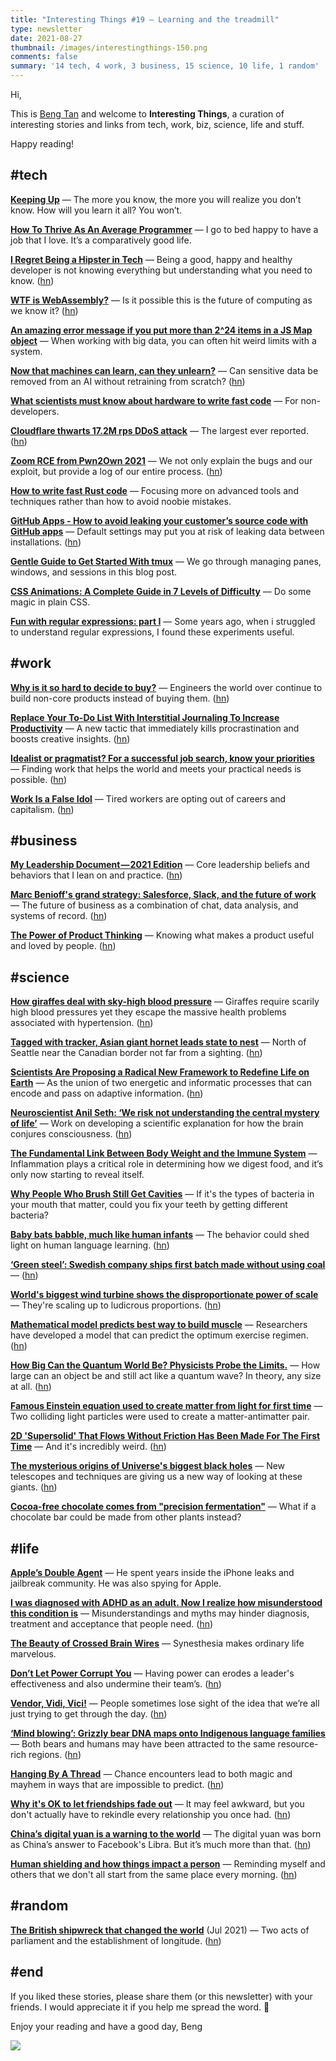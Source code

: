 ```yaml
---
title: "Interesting Things #19 — Learning and the treadmill"
type: newsletter
date: 2021-08-27
thumbnail: /images/interestingthings-150.png
comments: false
summary: '14 tech, 4 work, 3 business, 15 science, 10 life, 1 random'
---
```


Hi,

This is [Beng Tan](https://bengtan.com/about/) and welcome to **Interesting Things**, a curation of interesting stories and links from tech, work, biz, science, life and stuff.

Happy reading!


## #tech

**[Keeping Up](https://nested.substack.com/p/keeping-up?utm_source=bengtan.com/interesting-things/019)** — The more you know, the more you will realize you don’t know. How will you learn it all? You won’t.

**[How To Thrive As An Average Programmer](https://codingtofreedom.com/how-to-thrive-as-an-average-programmer/?utm_source=bengtan.com/interesting-things/019)** — I go to bed happy to have a job that I love. It’s a comparatively good life.

**[I Regret Being a Hipster in Tech](https://www.hikhalil.com/articles/i-regret-being-a-hipster-in-tech?utm_source=bengtan.com/interesting-things/019)** — Being a good, happy and healthy developer is not knowing everything but understanding what you need to know. ([hn](https://news.ycombinator.com/item?id=28274485))

**[WTF is WebAssembly?](https://blog.container-solutions.com/wtf-is-webassembly?utm_source=bengtan.com/interesting-things/019)** — Is it possible this is the future of computing as we know it? ([hn](https://news.ycombinator.com/item?id=28258537))

**[An amazing error message if you put more than 2^24 items in a JS Map object](https://searchvoidstar.tumblr.com/post/659634228574715904/an-amazing-error-message-if-you-put-more-than-2-24?utm_source=bengtan.com/interesting-things/019)** — When working with big data, you can often hit weird limits with a system.

**[Now that machines can learn, can they unlearn?](https://arstechnica.com/information-technology/2021/08/now-that-machines-can-learn-can-they-unlearn/?utm_source=bengtan.com/interesting-things/019)** — Can sensitive data be removed from an AI without retraining from scratch? ([hn](https://news.ycombinator.com/item?id=28257913))

**[What scientists must know about hardware to write fast code](https://viralinstruction.com/posts/hardware/?utm_source=bengtan.com/interesting-things/019)** — For non-developers. 

**[Cloudflare thwarts 17.2M rps DDoS attack](https://blog.cloudflare.com/cloudflare-thwarts-17-2m-rps-ddos-attack-the-largest-ever-reported/?utm_source=bengtan.com/interesting-things/019)** — The largest ever reported. ([hn](https://news.ycombinator.com/item?id=28248990))

**[Zoom RCE from Pwn2Own 2021](https://sector7.computest.nl/post/2021-08-zoom/?utm_source=bengtan.com/interesting-things/019)** — We not only explain the bugs and our exploit, but provide a log of our entire process. ([hn](https://news.ycombinator.com/item?id=28274717))

**[How to write fast Rust code](https://renato.athaydes.com/posts/how-to-write-fast-rust-code.html?utm_source=bengtan.com/interesting-things/019)** — Focusing more on advanced tools and techniques rather than how to avoid noobie mistakes.

**[GitHub Apps - How to avoid leaking your customer’s source code with GitHub apps](https://roadie.io/blog/avoid-leaking-github-org-data/?utm_source=bengtan.com/interesting-things/019)** — Default settings may put you at risk of leaking data between installations. ([hn](https://news.ycombinator.com/item?id=28276698))

**[Gentle Guide to Get Started With tmux](https://pragmaticpineapple.com/gentle-guide-to-get-started-with-tmux/?utm_source=bengtan.com/interesting-things/019)** — We go through managing panes, windows, and sessions in this blog post.

**[CSS Animations: A Complete Guide in 7 Levels of Difficulty](https://medium.com/techtofreedom/css-animations-a-complete-guide-in-7-levels-of-difficulty-9a3131f382c8?utm_source=bengtan.com/interesting-things/019)** — Do some magic in plain CSS.

**[Fun with regular expressions: part I](https://yurichev.com/news/20210819_RE1/?utm_source=bengtan.com/interesting-things/019)** — Some years ago, when i struggled to understand regular expressions, I found these experiments useful.


## #work

**[Why is it so hard to decide to buy?](https://skamille.medium.com/why-is-it-so-hard-to-decide-to-buy-d86fee98e88e?utm_source=bengtan.com/interesting-things/019)** — Engineers the world over continue to build non-core products instead of buying them. ([hn](https://news.ycombinator.com/item?id=28250923))

**[Replace Your To-Do List With Interstitial Journaling To Increase Productivity](https://betterhumans.pub/replace-your-to-do-list-with-interstitial-journaling-to-increase-productivity-4e43109d15ef?utm_source=bengtan.com/interesting-things/019)** — A new tactic that immediately kills procrastination and boosts creative insights. ([hn](https://news.ycombinator.com/item?id=28249693))

**[Idealist or pragmatist? For a successful job search, know your priorities ](https://www.sciencemag.org/careers/2021/08/idealist-or-pragmatist-successful-job-search-know-your-priorities?utm_source=bengtan.com/interesting-things/019)** — Finding work that helps the world and meets your practical needs is possible. ([hn](https://news.ycombinator.com/item?id=28257779))

**[Work Is a False Idol](https://www.nytimes.com/2021/08/22/opinion/lying-flat-work-rest.html?utm_source=bengtan.com/interesting-things/019)** — Tired workers are opting out of careers and capitalism. ([hn](https://news.ycombinator.com/item?id=28275185))


## #business

**[My Leadership Document — 2021 Edition](https://m.subbu.org/my-leadership-document-2021-edition-132aec22fc0e?utm_source=bengtan.com/interesting-things/019)** — Core leadership beliefs and behaviors that I lean on and practice. ([hn](https://news.ycombinator.com/item?id=28253454))

**[Marc Benioff's grand strategy: Salesforce, Slack, and the future of work](https://phasecrm.com/salesforce-mulesoft-slack-strategy?utm_source=bengtan.com/interesting-things/019)** — The future of business as a combination of chat, data analysis, and systems of record. ([hn](https://news.ycombinator.com/item?id=28276137))

**[The Power of Product Thinking](https://future.a16z.com/product-thinking/?utm_source=bengtan.com/interesting-things/019)** — Knowing what makes a product useful and loved by people. ([hn](https://news.ycombinator.com/item?id=28253517))


## #science

**[How giraffes deal with sky-high blood pressure](https://www.bbc.com/future/article/20210803-how-giraffes-deal-with-sky-high-blood-pressure?utm_source=bengtan.com/interesting-things/019)** — Giraffes require scarily high blood pressures yet they escape the massive health problems associated with hypertension. ([hn](https://news.ycombinator.com/item?id=28255379))

**[Tagged with tracker, Asian giant hornet leads state to nest](https://apnews.com/article/business-science-environment-and-nature-68d10b04b493c0327ea21a12d1dc8d16?utm_source=bengtan.com/interesting-things/019)** — North of Seattle near the Canadian border not far from a sighting. ([hn](https://news.ycombinator.com/item?id=28242141))

**[Scientists Are Proposing a Radical New Framework to Redefine Life on Earth](https://www.sciencealert.com/these-researchers-have-redefined-life-to-search-for-new-fundamental-principles?utm_source=bengtan.com/interesting-things/019)** — As the union of two energetic and informatic processes that can encode and pass on adaptive information. ([hn](https://news.ycombinator.com/item?id=28254545))

**[Neuroscientist Anil Seth: ‘We risk not understanding the central mystery of life’](https://www.theguardian.com/science/2021/aug/21/neuroscientist-anil-seth-we-risk-not-understanding-the-central-mystery-of-life?utm_source=bengtan.com/interesting-things/019)** — Work on developing a scientific explanation for how the brain conjures consciousness. ([hn](https://news.ycombinator.com/item?id=28273206))

**[The Fundamental Link Between Body Weight and the Immune System](https://www.theatlantic.com/health/archive/2019/08/inflammations-immune-system-obesity-microbiome/595384/?utm_source=bengtan.com/interesting-things/019)** — Inflammation plays a critical role in determining how we digest food, and it’s only now starting to reveal itself.

**[Why People Who Brush Still Get Cavities](https://fivethirtyeight.com/features/why-people-who-brush-still-get-cavities/?utm_source=bengtan.com/interesting-things/019)** —  If it's the types of bacteria in your mouth that matter, could you fix your teeth by getting different bacteria?

**[Baby bats babble, much like human infants](https://www.sciencemag.org/news/2021/08/baby-bats-babble-much-human-infants?utm_source=bengtan.com/interesting-things/019)** — The behavior could shed light on human language learning. ([hn](https://news.ycombinator.com/item?id=28280315))

**[‘Green steel’: Swedish company ships first batch made without using coal](https://www.theguardian.com/science/2021/aug/19/green-steel-swedish-company-ships-first-batch-made-without-using-coal?utm_source=bengtan.com/interesting-things/019)** — ([hn](https://news.ycombinator.com/item?id=28229555))

**[World's biggest wind turbine shows the disproportionate power of scale](https://newatlas.com/energy/worlds-biggest-wind-turbine-mingyang/?utm_source=bengtan.com/interesting-things/019)** — They're scaling up to ludicrous proportions. ([hn](https://news.ycombinator.com/item?id=28273504))

**[Mathematical model predicts best way to build muscle](https://phys.org/news/2021-08-mathematical-muscle.html?utm_source=bengtan.com/interesting-things/019)** — Researchers have developed a model that can predict the optimum exercise regimen. ([hn](https://news.ycombinator.com/item?id=28281151))

**[How Big Can the Quantum World Be? Physicists Probe the Limits.](https://www.quantamagazine.org/how-big-can-the-quantum-world-be-physicists-probe-the-limits-20210818/?utm_source=bengtan.com/interesting-things/019)** — How large can an object be and still act like a quantum wave? In theory, any size at all. ([hn](https://news.ycombinator.com/item?id=28247351))

**[Famous Einstein equation used to create matter from light for first time](https://www.livescience.com/einstein-equation-matter-from-light?utm_source=bengtan.com/interesting-things/019)** — Two colliding light particles were used to create a matter-antimatter pair.

**[2D 'Supersolid' That Flows Without Friction Has Been Made For The First Time](https://www.sciencealert.com/2d-supersolid-has-been-produced-for-the-first-time-and-it-s-incredibly-weird?utm_source=bengtan.com/interesting-things/019)** — And it's incredibly weird. ([hn](https://news.ycombinator.com/item?id=28275589))

**[The mysterious origins of Universe's biggest black holes](https://www.bbc.com/future/article/20210820-where-did-supermassive-black-holes-come-from?utm_source=bengtan.com/interesting-things/019)** — New telescopes and techniques are giving us a new way of looking at these giants. ([hn](https://news.ycombinator.com/item?id=28272782))

**[Cocoa-free chocolate comes from "precision fermentation"](https://www.fastcompany.com/90665617/this-lab-fermented-no-cocoa-chocolate-solves-the-industrys-climate-and-child-labor-problems?utm_source=bengtan.com/interesting-things/019)** — What if a chocolate bar could be made from other plants instead?


## #life

**[Apple’s Double Agent](https://www.vice.com/en/article/3aqyz8/apples-double-agent?utm_source=bengtan.com/interesting-things/019)** — He spent years inside the iPhone leaks and jailbreak community. He was also spying for Apple.

**[I was diagnosed with ADHD as an adult. Now I realize how misunderstood this condition is](https://www.cbc.ca/radio/docproject/i-was-diagnosed-with-adhd-as-an-adult-now-i-realize-how-misunderstood-this-condition-is-1.5978042?utm_source=bengtan.com/interesting-things/019)** — Misunderstandings and myths may hinder diagnosis, treatment and acceptance that people need. ([hn](https://news.ycombinator.com/item?id=28250103))

**[The Beauty of Crossed Brain Wires](https://nautil.us/issue/104/harmony/the-beauty-of-crossed-brain-wires?utm_source=bengtan.com/interesting-things/019)** —  Synesthesia makes ordinary life marvelous.

**[Don’t Let Power Corrupt You](https://hbr.org/2021/09/dont-let-power-corrupt-you?utm_source=bengtan.com/interesting-things/019)** — Having power can erodes a leader's effectiveness and also undermine their team’s. ([hn](https://news.ycombinator.com/item?id=28255376))

**[Vendor, Vidi, Vici!](https://madned.substack.com/p/vendor-vidi-vici?utm_source=bengtan.com/interesting-things/019)** — People sometimes lose sight of the idea that we’re all just trying to get through the day. ([hn](https://news.ycombinator.com/item?id=28220181))

**[‘Mind blowing’: Grizzly bear DNA maps onto Indigenous language families](https://www.sciencemag.org/news/2021/08/mind-blowing-grizzly-bear-dna-maps-indigenous-language-families?utm_source=bengtan.com/interesting-things/019)** — Both bears and humans may have been attracted to the same resource-rich regions. ([hn](https://news.ycombinator.com/item?id=28258756))

**[Hanging By A Thread](https://www.collaborativefund.com/blog/thread/?utm_source=bengtan.com/interesting-things/019)** — Chance encounters lead to both magic and mayhem in ways that are impossible to predict. ([hn](https://news.ycombinator.com/item?id=28252661))

**[Why it's OK to let friendships fade out](https://www.bbc.com/worklife/article/20210623-why-its-ok-to-let-friendships-fade-out?utm_source=bengtan.com/interesting-things/019)** — It may feel awkward, but you don't actually have to rekindle every relationship you once had. ([hn](https://news.ycombinator.com/item?id=28273029))

**[China’s digital yuan is a warning to the world](https://www.wired.co.uk/article/digital-yuan-china-bitcoin-libra?utm_source=bengtan.com/interesting-things/019)** — The digital yuan was born as China’s answer to Facebook's Libra. But it’s much more than that. ([hn](https://news.ycombinator.com/item?id=28278095))

**[Human shielding and how things impact a person](https://rachelbythebay.com/w/2021/08/23/shield/?utm_source=bengtan.com/interesting-things/019)** — Reminding myself and others that we don't all start from the same place every morning. ([hn](https://news.ycombinator.com/item?id=28281132))


## #random

**[The British shipwreck that changed the world](https://www.bbc.com/travel/article/20210729-the-british-shipwreck-that-changed-the-world?utm_source=bengtan.com/interesting-things/019)** (Jul 2021) — Two acts of parliament and the establishment of longitude. ([hn](https://news.ycombinator.com/item?id=28014408))


## #end

If you liked these stories, please share them (or this newsletter) with your friends. I would appreciate it if you help me spread the word. 🙏

Enjoy your reading and have a good day,
Beng

![](https://bengtan.com/images/portrait-40.png)

